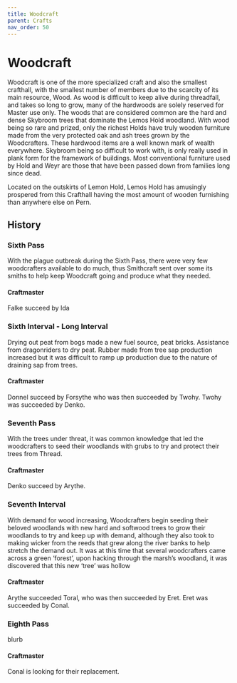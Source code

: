 ```yaml
---
title: Woodcraft
parent: Crafts
nav_order: 50
---
```


# Woodcraft

Woodcraft is one of the more specialized craft and also the smallest crafthall, with the smallest number of members due to the scarcity of its main resource, Wood. As wood is difficult to keep alive during threadfall, and takes so long to grow, many of the hardwoods are solely reserved for Master use only. The woods that are considered common are the hard and dense Skybroom trees that dominate the Lemos Hold woodland. With wood being so rare and prized, only the richest Holds have truly wooden furniture made from the very protected oak and ash trees grown by the Woodcrafters. These hardwood items are a well known mark of wealth everywhere. Skybroom being so difficult to work with, is only really used in plank form for the framework of buildings. Most conventional furniture used by Hold and Weyr are those that have been passed down from families long since dead. 

Located on the outskirts of Lemon Hold, Lemos Hold has amusingly prospered from this Crafthall having the most amount of wooden furnishing than anywhere else on Pern. 

## History

### Sixth Pass

With the plague outbreak during the Sixth Pass, there were very few woodcrafters available to do much, thus Smithcraft sent over some its smiths to help keep Woodcraft going and produce what they needed. 

#### Craftmaster

Falke succeed by Ida

### Sixth Interval - Long Interval

Drying out peat from bogs made a new fuel source, peat bricks. Assistance from dragonriders to dry peat. Rubber made from tree sap production increased but it was difficult to ramp up production due to the nature of draining sap from trees. 

#### Craftmaster

Donnel succeed by Forsythe who was then succeeded by Twohy. Twohy was succeeded by Denko. 

### Seventh Pass

With the trees under threat, it was common knowledge that led the woodcrafters to seed their woodlands with grubs to try and protect their trees from Thread. 

#### Craftmaster

Denko succeed by Arythe.

### Seventh Interval

With demand for wood increasing, Woodcrafters begin seeding their beloved woodlands with new hard and softwood trees to grow their woodlands to try and keep up with demand, although they also took to making wicker from the reeds that grew along the river banks to help stretch the demand out. It was at this time that several woodcrafters came across a green ‘forest’, upon hacking through the marsh’s woodland, it was discovered that this new ‘tree’ was hollow

#### Craftmaster

Arythe succeeded Toral, who was then succeeded by Eret. Eret was succeeded by Conal.

### Eighth Pass

blurb

#### Craftmaster

Conal is looking for their replacement.   
